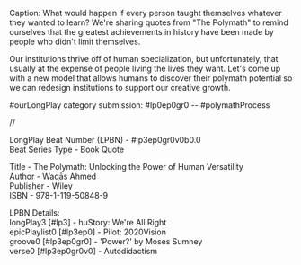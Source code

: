 Caption:
What would happen if every person taught themselves whatever they wanted to learn? We're sharing quotes from "The Polymath" to remind ourselves that the greatest achievements in history have been made by people who didn't limit themselves.

Our institutions thrive off of human specialization, but unfortunately, that usually at the expense of people living the lives they want. Let's come up with a new model that allows humans to discover their polymath potential so we can redesign institutions to support our creative growth.

#ourLongPlay category submission: #lp0ep0gr0 -- #polymathProcess

//

LongPlay Beat Number (LPBN) - #lp3ep0gr0v0b0.0<br>
Beat Series Type - Book Quote<br>

Title - The Polymath: Unlocking the Power of Human Versatility<br>
Author - Waqās Ahmed<br>
Publisher - Wiley<br>
ISBN - 978-1-119-50848-9<br>

LPBN Details:<br>
longPlay3 [#lp3] - huStory: We're All Right<br>
epicPlaylist0 [#lp3ep0] - Pilot: 2020Vision<br>
groove0 [#lp3ep0gr0] - 'Power?' by Moses Sumney<br>
verse0 [#lp3ep0gr0v0] - Autodidactism<br>